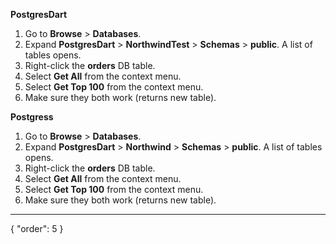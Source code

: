 **PostgresDart**
1. Go to **Browse** > **Databases**.
2. Expand **PostgresDart** > **NorthwindTest** > **Schemas** > **public**. A list of tables opens.
3. Right-click the **orders** DB table.
4. Select **Get All** from the context menu.
5. Select **Get Top 100** from the context menu.
6. Make sure they both work (returns new table).

**Postgress**
1. Go to **Browse** > **Databases**.
2. Expand **PostgresDart** > **Northwind** > **Schemas** > **public**. A list of tables opens.
3. Right-click the **orders** DB table.
4. Select **Get All** from the context menu.
5. Select **Get Top 100** from the context menu.
6. Make sure they both work (returns new table).
---
{
  "order": 5
}
